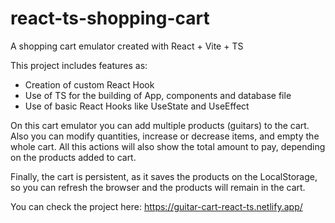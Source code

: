 # react-ts-shopping-cart

A shopping cart emulator created with React + Vite + TS

This project includes features as:

- Creation of custom React Hook
- Use of TS for the building of App, components and database file
- Use of basic React Hooks like UseState and UseEffect

On this cart emulator you can add multiple products (guitars) to the cart. Also you can modify quantities, increase or decrease items, and empty the whole cart. All this actions will also show the total amount to pay, depending on the products added to cart.

Finally, the cart is persistent, as it saves the products on the LocalStorage, so you can refresh the browser and the products will remain in the cart.

You can check the project here: https://guitar-cart-react-ts.netlify.app/


